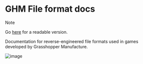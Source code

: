 # GHM File format docs

> [!NOTE]  
> Go [here](https://sevonj.github.io/ghm_docs/) for a readable version.

Documentation for reverse-engineered file formats used in games developed by Grasshopper Manufacture.

![image](https://github.com/user-attachments/assets/625044d5-f970-4bf6-aafe-20b4fb902551)
